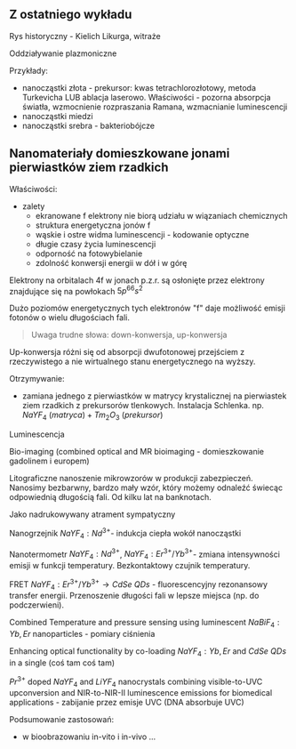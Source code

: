 ## Z ostatniego wykładu

Rys historyczny - Kielich Likurga, witraże

Oddziaływanie plazmoniczne

Przykłady:

- nanocząstki złota - prekursor: kwas tetrachlorozłotowy, metoda Turkevicha LUB ablacja laserowo. Właściwości - pozorna absorpcja światła, wzmocnienie rozpraszania Ramana, wzmacnianie luminescencji
- nanocząstki miedzi
- nanocząstki srebra - bakteriobójcze

## Nanomateriały domieszkowane jonami pierwiastków ziem rzadkich 

Właściwości:
- zalety
	- ekranowane f elektrony nie biorą udziału w wiązaniach chemicznych
	- struktura energetyczna jonów f
	- wąskie i ostre widma luminescencji - kodowanie optyczne
	- długie czasy życia luminescencji
	- odporność na fotowybielanie
	- zdolność konwersji energii w dół i w górę

Elektrony na orbitalach 4f w jonach p.z.r. są osłonięte przez elektrony znajdujące się na powłokach $5p^66s^2$ 

Dużo poziomów energetycznych tych elektronów "f" daje możliwość emisji fotonów o wielu długościach fali.

> Uwaga trudne słowa: down-konwersja, up-konwersja


Up-konwersja różni się od absorpcji dwufotonowej przejściem z rzeczywistego a nie wirtualnego stanu energetycznego na wyższy.

Otrzymywanie:

- zamiana jednego z pierwiastków w matrycy krystalicznej na pierwiastek ziem rzadkich z prekursorów tlenkowych. Instalacja Schlenka. np. $NaYF_4\ (matryca) + Tm_2O_3\ (prekursor)$

Luminescencja

Bio-imaging (combined optical and MR bioimaging - domieszkowanie gadolinem  i europem)

Litograficzne nanoszenie mikrowzorów w produkcji zabezpieczeń. Nanosimy bezbarwny, bardzo mały wzór, który możemy odnaleźć świecąc odpowiednią długością fali. Od kilku lat na banknotach.

Jako nadrukowywany atrament sympatyczny

Nanogrzejnik $NaYF_4: Nd^{3+}$- indukcja ciepła wokół nanocząstki 

Nanotermometr $NaYF_4: Nd^{3+}$, $NaYF_4 : Er^{3+}/Yb^{3+}$- zmiana intensywności emisji w funkcji temperatury. Bezkontaktowy czujnik temperatury.

FRET $NaYF_4 : Er^{3+}/Yb^{3+} \rightarrow CdSe\ QDs$ - fluorescencyjny rezonansowy transfer energii. Przenoszenie długości fali w lepsze miejsca (np. do podczerwieni).

Combined Temperature and pressure sensing using luminescent $NaBiF_4 : Yb, Er$ nanoparticles - pomiary ciśnienia

Enhancing optical functionality by co-loading $NaYF_4 : Yb, Er$ and $CdSe\ QDs$ in a single (coś tam coś tam)

$Pr^{3+}$ doped $NaYF_4$ and $LiYF_4$ nanocrystals combining visible-to-UVC upconversion and NIR-to-NIR-II luminescence emissions for biomedical applications - zabijanie przez emisje UVC (DNA absorbuje UVC)

Podsumowanie zastosowań:

- w bioobrazowaniu in-vito i  in-vivo ...